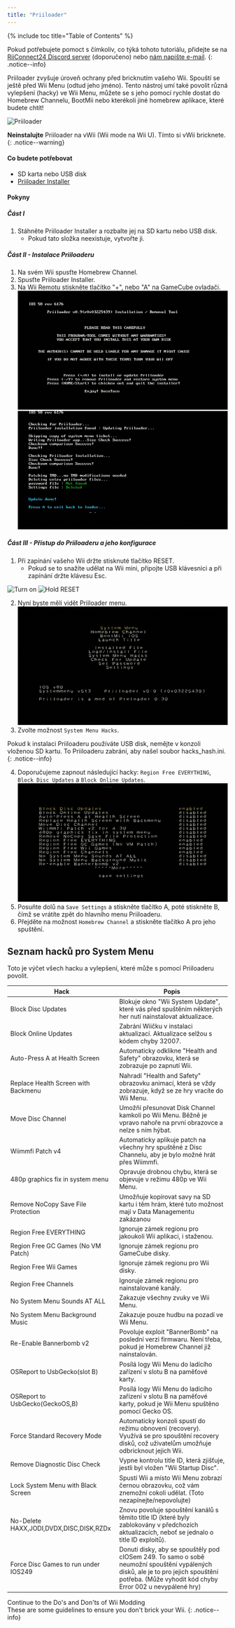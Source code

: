 ```yaml
---
title: "Priiloader"
---
```


{% include toc title="Table of Contents" %}

Pokud potřebujete pomoct s čímkoliv, co týká tohoto tutoriálu, přidejte se na [RiiConnect24 Discord server](https://discord.gg/rc24) (doporučeno) nebo [nám napište e-mail](mailto:support@riiconnect24.net).
{: .notice--info}

Priiloader zvyšuje úroveň ochrany před bricknutím vašeho Wii. Spouští se ještě před Wii Menu (odtud jeho jméno). Tento nástroj umí také povolit různá vylepšení (hacky) ve Wii Menu, můžete se s jeho pomocí rychle dostat do Homebrew Channelu, BootMii nebo kterékoli jiné homebrew aplikace, které budete chtít!

![Priiloader](/images/priiloader.jpg)

**Neinstalujte** Priiloader na vWii (Wii mode na Wii U). Tímto si vWii bricknete.
{: .notice--warning}

#### Co budete potřebovat
* SD karta nebo USB disk
* [Priiloader Installer](https://hbb1.oscwii.org/hbb/priiloader/priiloader.zip)

#### Pokyny
##### Část I

1. Stáhněte Priiloader Installer a rozbalte jej na SD kartu nebo USB disk.
    * Pokud tato složka neexistuje, vytvořte ji.

##### Část II - Instalace Priiloaderu

1. Na svém Wii spusťte Homebrew Channel.
2. Spusťte Priiloader Installer.
3. Na Wii Remotu stiskněte tlačítko "+", nebo "A" na GameCube ovladači. ![Install Priiloader](/images/Priiloader/installer.png) ![Installing](/images/Priiloader/installing.png)

##### Část III - Přístup do Priiloaderu a jeho konfigurace

1. Při zapínání vašeho Wii držte stisknuté tlačítko RESET.
    * Pokud se to snažíte udělat na Wii mini, připojte USB klávesnici a při zapínání držte klávesu Esc.

![Turn on](/images/Priiloader/on.jpg) ![Hold RESET](/images/Priiloader/reset.jpg)

2. Nyní byste měli vidět Priiloader menu. ![Menu](/images/Priiloader/mainmenu.png)
3. Zvolte možnost `System Menu Hacks`.

Pokud k instalaci Priiloaderu používáte USB disk, nemějte v konzoli vloženou SD kartu. To Priiloaderu zabrání, aby našel soubor hacks_hash.ini.
{: .notice--info}

4. Doporučujeme zapnout následující hacky: `Region Free EVERYTHING`, `Block Disc Updates` a `Block Online Updates`. ![System Menu Hacks](/images/Priiloader/hacks.png)
1. Posuňte dolů na `Save Settings` a stiskněte tlačítko A, poté stiskněte B, čímž se vrátíte zpět do hlavního menu Priiloaderu.
1. Přejděte na možnost `Homebrew Channel` a stiskněte tlačítko A pro jeho spuštění.

## Seznam hacků pro System Menu

Toto je výčet všech hacku a vylepšení, které může s pomocí Priiloaderu povolit.

| Hack                                    | Popis                                                                                                                                                                                          |
| --------------------------------------- | ---------------------------------------------------------------------------------------------------------------------------------------------------------------------------------------------- |
| Block Disc Updates                      | Blokuje okno "Wii System Update", které vás před spuštěním některých her nutí nainstalovat aktualizace.                                                                                        |
| Block Online Updates                    | Zabrání Wiičku v instalaci aktualizací. Aktualizace selžou s kódem chyby 32007.                                                                                                                |
| Auto-Press A at Health Screen           | Automaticky odklikne "Health and Safety" obrazovku, která se zobrazuje po zapnutí Wii.                                                                                                         |
| Replace Health Screen with Backmenu     | Nahradí "Health and Safety" obrazovku animací, která se vždy zobrazuje, když se ze hry vracíte do Wii Menu.                                                                                    |
| Move Disc Channel                       | Umožňí přesunovat Disk Channel kamkoli po Wii Menu. Běžně je vpravo nahoře na první obrazovce a nelze s ním hýbat.                                                                             |
| Wiimmfi Patch v4                        | Automaticky aplikuje patch na všechny hry spuštěné z Disc Channelu, aby je bylo možné hrát přes Wiimmfi.                                                                                       |
| 480p graphics fix in system menu        | Opravuje drobnou chybu, která se objevuje v režimu 480p ve Wii Menu.                                                                                                                           |
| Remove NoCopy Save File Protection      | Umožňuje kopírovat savy na SD kartu i těm hrám, které tuto možnost mají v Data Managementu zakázanou                                                                                           |
| Region Free EVERYTHING                  | Ignoruje zámek regionu pro jakoukoli Wii aplikaci, i staženou.                                                                                                                                 |
| Region Free GC Games (No VM Patch)      | Ignoruje zámek regionu pro GameCube disky.                                                                                                                                                     |
| Region Free Wii Games                   | Ignoruje zámek regionu pro Wii disky.                                                                                                                                                          |
| Region Free Channels                    | Ignoruje zámek regionu pro nainstalované kanály.                                                                                                                                               |
| No System Menu Sounds AT ALL            | Zakazuje všechny zvuky ve Wii Menu.                                                                                                                                                            |
| No System Menu Background Music         | Zakazuje pouze hudbu na pozadí ve Wii Menu.                                                                                                                                                    |
| Re-Enable Bannerbomb v2                 | Povoluje exploit "BannerBomb" na poslední verzi firmwaru. Není třeba, pokud je Homebrew Channel již nainstalován.                                                                              |
| OSReport to UsbGecko(slot B)            | Posílá logy Wii Menu do ladícího zařízení v slotu B na paměťové karty.                                                                                                                         |
| OSReport to UsbGecko(GeckoOS,B)         | Posílá logy Wii Menu do ladícího zařízení v slotu B na paměťové karty, pokud je Wii Menu spuštěno pomocí Gecko OS.                                                                             |
| Force Standard Recovery Mode            | Automaticky konzoli spustí do režimu obnovení (recovery). Využívá se pro spouštění recovery disků, což uživatelům umožňuje odbricknout jejich Wii.                                             |
| Remove Diagnostic Disc Check            | Vypne kontrolu title ID, která zjišťuje, jestli byl vložen "Wii Startup Disc".                                                                                                                 |
| Lock System Menu with Black Screen      | Spustí Wii a místo Wii Menu zobrazí černou obrazovku, což vám znemožní cokoli udělat. (Toto nezapínejte/nepovolujte)                                                                           |
| No-Delete HAXX,JODI,DVDX,DISC,DISK,RZDx | Znovu povoluje spouštění kanálů s těmito title ID (které byly zablokovány v předchozích aktualizacích, neboť se jednalo o title ID exploitů).                                                  |
| Force Disc Games to run under IOS249    | Donutí disky, aby se spouštěly pod cIOSem 249. To samo o sobě neumožní spouštění vypálených disků, ale je to pro jejich spouštění potřeba. (Může vyhodit kód chyby Error 002 u nevypálené hry) |


Continue to the Do's and Don'ts of Wii Modding<br> These are some guidelines to ensure you don't brick your Wii.
{: .notice--info}
